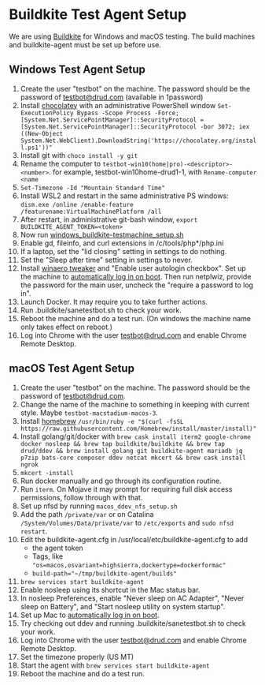 # Buildkite Test Agent Setup

We are using [Buildkite](https://buildkite.com/drud) for Windows and macOS testing. The build machines and buildkite-agent must be set up before use.

## Windows Test Agent Setup

1. Create the user "testbot" on the machine. The password should be the password of testbot@drud.com (available in 1password)
2. Install [chocolatey](https://chocolatey.org/docs/installation) with an administrative PowerShell window `Set-ExecutionPolicy Bypass -Scope Process -Force; [System.Net.ServicePointManager]::SecurityProtocol = [System.Net.ServicePointManager]::SecurityProtocol -bor 3072; iex ((New-Object System.Net.WebClient).DownloadString('https://chocolatey.org/install.ps1'))"`
3. Install git with `choco install -y git`
4. Rename the computer to `testbot-win10(home|pro)-<descriptor>-<number>`. for example, testbot-win10home-drud1-1, with `Rename-computer <name`
5. `Set-Timezone -Id "Mountain Standard Time"`
6. Install WSL2 and restart in the same administrative PS windows: `dism.exe /online /enable-feature /featurename:VirtualMachinePlatform /all`
7. After restart, in administrative git-bash window, `export BUILDKITE_AGENT_TOKEN=<token>`
8. Now run [windows_buildkite-testmachine_setup.sh](scripts/windows_buildkite_setup.sh)
9. Enable gd, fileinfo, and curl extensions in /c/tools/php*/php.ini
10. If a laptop, set the "lid closing" setting in settings to do nothing.
11. Set the "Sleep after time" setting in settings to never.
12. Install [winaero tweaker](https://winaero.com/request.php?1796) and "Enable user autologin checkbox". Set up the machine to [automatically log in on boot](https://www.cnet.com/how-to/automatically-log-in-to-your-windows-10-pc/).  Then run netplwiz, provide the password for the main user, uncheck the "require a password to log in".
13. Launch Docker. It may require you to take further actions.
14. Run .buildkite/sanetestbot.sh to check your work.
15. Reboot the machine and do a test run. (On windows the machine name only takes effect on reboot.)
16. Log into Chrome with the user testbot@drud.com and enable Chrome Remote Desktop.

## macOS Test Agent Setup

1. Create the user "testbot" on the machine. The password should be the password of testbot@drud.com.
2. Change the name of the machine to something in keeping with current style. Maybe `testbot-macstadium-macos-3`.
3. Install [homebrew](https://brew.sh/) `/usr/bin/ruby -e "$(curl -fsSL https://raw.githubusercontent.com/Homebrew/install/master/install)"`
4. Install golang/git/docker with `brew cask install iterm2 google-chrome  docker nosleep && brew tap buildkite/buildkite && brew tap drud/ddev && brew install golang git buildkite-agent mariadb jq p7zip bats-core composer ddev netcat mkcert && brew cask install ngrok`
5. `mkcert -install`
6. Run docker manually and go through its configuration routine.
7. Run `iterm`. On Mojave it may prompt for requiring full disk access permissions, follow through with that.
8. Set up nfsd by running `macos_ddev_nfs_setup.sh`
9. Add the path `/private/var` or on Catalina `/System/Volumes/Data/private/var` to `/etc/exports` and `sudo nfsd restart`.
10. Edit the buildkite-agent.cfg in /usr/local/etc/buildkite-agent.cfg to add
    * the agent token
    * Tags, like `"os=macos,osvariant=highsierra,dockertype=dockerformac"`
    * `build-path="~/tmp/buildkite-agent/builds"`
11. `brew services start buildkite-agent`
12. Enable nosleep using its shortcut in the Mac status bar.
13. In nosleep Preferences, enable "Never sleep on AC Adapter", "Never sleep on Battery", and "Start nosleep utility on system startup".
14. Set up Mac to [automatically log in on boot](https://support.apple.com/en-us/HT201476).
15. Try checking out ddev and running .buildkite/sanetestbot.sh to check your work.
16. Log into Chrome with the user testbot@drud.com and enable Chrome Remote Desktop.
17. Set the timezone properly (US MT)
18. Start the agent with `brew services start buildkite-agent`
19. Reboot the machine and do a test run.

